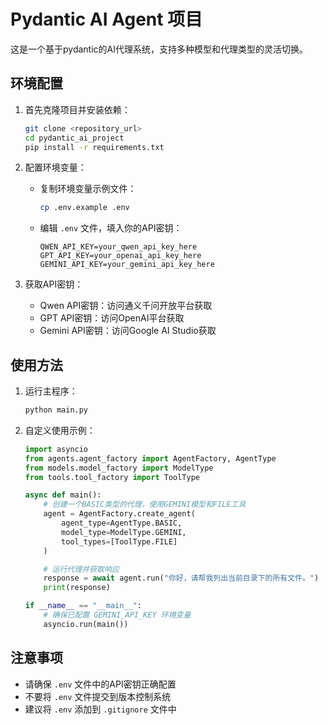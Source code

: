# Pydantic AI Agent 项目

这是一个基于pydantic的AI代理系统，支持多种模型和代理类型的灵活切换。

## 环境配置

1.  首先克隆项目并安装依赖：
    ```bash
    git clone <repository_url>
    cd pydantic_ai_project
    pip install -r requirements.txt
    ```

2.  配置环境变量：
    -   复制环境变量示例文件：
        ```bash
        cp .env.example .env
        ```
    -   编辑 `.env` 文件，填入你的API密钥：
        ```plaintext
        QWEN_API_KEY=your_qwen_api_key_here
        GPT_API_KEY=your_openai_api_key_here
        GEMINI_API_KEY=your_gemini_api_key_here
        ```

3.  获取API密钥：
    -   Qwen API密钥：访问通义千问开放平台获取
    -   GPT API密钥：访问OpenAI平台获取
    -   Gemini API密钥：访问Google AI Studio获取

## 使用方法

1.  运行主程序：
    ```bash
    python main.py
    ```

2.  自定义使用示例：
    ```python
    import asyncio
    from agents.agent_factory import AgentFactory, AgentType
    from models.model_factory import ModelType
    from tools.tool_factory import ToolType

    async def main():
        # 创建一个BASIC类型的代理，使用GEMINI模型和FILE工具
        agent = AgentFactory.create_agent(
            agent_type=AgentType.BASIC,
            model_type=ModelType.GEMINI,
            tool_types=[ToolType.FILE]
        )

        # 运行代理并获取响应
        response = await agent.run("你好，请帮我列出当前目录下的所有文件。")
        print(response)

    if __name__ == "__main__":
        # 确保已配置 GEMINI_API_KEY 环境变量
        asyncio.run(main())
    ```

## 注意事项

-   请确保 `.env` 文件中的API密钥正确配置
-   不要将 `.env` 文件提交到版本控制系统
-   建议将 `.env` 添加到 `.gitignore` 文件中